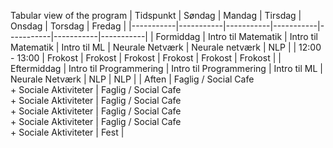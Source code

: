 Tabular view of the program
| Tidspunkt | Søndag | Mandag | Tirsdag | Onsdag | Torsdag | Fredag |
|-----------|-----------|-----------|-----------|-----------|-----------|-----------|
| Formiddag | Intro til Matematik | Intro til Matematik | Intro til ML | Neurale Netværk | Neurale netværk | NLP |
| 12:00 - 13:00 | Frokost | Frokost | Frokost | Frokost | Frokost | Frokost |
| Eftermiddag | Intro til Programmering | Intro til Programmering | Intro til ML | Neurale Netværk | NLP | NLP |
| Aften | Faglig / Social Cafe <br> + Sociale Aktiviteter | Faglig / Social Cafe  <br> + Sociale Aktiviteter | Faglig / Social Cafe  <br> + Sociale Aktiviteter | Faglig / Social Cafe  <br> + Sociale Aktiviteter | Faglig / Social Cafe  <br> + Sociale Aktiviteter | Fest |



